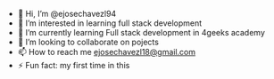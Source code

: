 - 👋 Hi, I’m @ejosechavezl94
- 👀 I’m interested in learning full stack development 
- 🌱 I’m currently learning Full stack development in 4geeks academy 
- 💞️ I’m looking to collaborate on pojects
- 📫 How to reach me ejosechavezl18@gmail.com
- ⚡ Fun fact: my first time in this

<!---
ejosechavezl94/ejosechavezl94 is a ✨ special ✨ repository because its `README.md` (this file) appears on your GitHub profile.
You can click the Preview link to take a look at your changes.
--->
